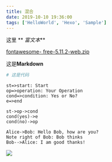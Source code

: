 ```yaml
---
title: 混合
date: 2019-10-10 19:36:00
tags: ['HelloWorld', 'Hexo', 'Sample']
---
```


这里 ** _富文本_**

  

[fontawesome-
free-5.11.2-web.zip](/images/DF342DF292B45AC5CE6A3847061438E3.zip)


这是**Markdown**

```python
# 这是代码
```

```flow
st=>start: Start
op=>operation: Your Operation
cond=>condition: Yes or No?
e=>end

st->op->cond
cond(yes)->e
cond(no)->op
```

```sequence
Alice->Bob: Hello Bob, how are you?
Note right of Bob: Bob thinks
Bob-->Alice: I am good thanks!
```

![](/images/CBA18C308EE31B0F452C5870D8EEFE3E.jpg)






